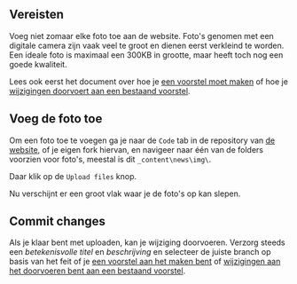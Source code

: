 ## Vereisten

Voeg niet zomaar elke foto toe aan de website. Foto's genomen met een digitale camera zijn vaak veel te groot en dienen eerst verkleind te worden. Een ideale foto is maximaal een 300KB in grootte, maar heeft toch nog een goede kwaliteit.

Lees ook eerst het document over hoe je [een voorstel moet maken](/processes/voorstellen-indienen.md) of hoe je [wijzigingen doorvoert aan een bestaand voorstel](/processes/voorstellen-wijzigen.md).

## Voeg de foto toe

Om een foto toe te voegen ga je naar de `Code` tab in de repository van [de website](https://github.com/BasketLummen/Website), of je eigen fork hiervan, en navigeer naar één van de folders voorzien voor foto's, meestal is dit  `_content\news\img\`.

Daar klik op de `Upload files` knop.

Nu verschijnt er een groot vlak waar je de foto's op kan slepen.

## Commit changes

Als je klaar bent met uploaden, kan je wijziging doorvoeren. Verzorg steeds een *betekenisvolle titel* en *beschrijving* en selecteer de juiste branch op basis van het feit of je [een voorstel aan het maken bent](/processes/voorstellen-indienen.md) of [wijzigingen aan het doorvoeren bent aan een bestaand voorstel](/processes/voorstellen-wijzigen.md).